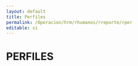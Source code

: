 ```yaml
---
layout: default
title: Perfiles
permalink: /Operacion/hrm/rhumanos/rreporte/rper
editable: si
---
```


# PERFILES    

